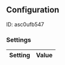 # <nil>
## Configuration
ID:  asc0ufb547



### Settings
| Setting | Value  |
| :------------------------ | ---------------------------------------- |
 




